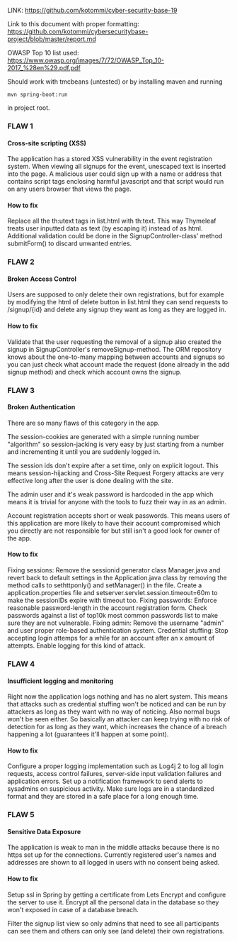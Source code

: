LINK: https://github.com/kotommi/cyber-security-base-19

Link to this document with proper formatting:
https://github.com/kotommi/cybersecuritybase-project/blob/master/report.md

OWASP Top 10 list used: https://www.owasp.org/images/7/72/OWASP_Top_10-2017_%28en%29.pdf.pdf

Should work with tmcbeans (untested) or by installing maven and running

```
mvn spring-boot:run
```

in project root.

### FLAW 1

#### Cross-site scripting (XSS)

The application has a stored XSS vulnerability in the event registration system. When viewing all signups for the event, unescaped text is inserted into the page. A malicious user could sign up with a name or address that contains script tags enclosing harmful javascript and that script would run on any users browser that views the page.

#### How to fix

Replace all the th:utext tags in list.html with th:text. This way Thymeleaf treats user inputted data as text (by escaping it) instead of as html. Additional validation could be done in the SignupController-class' method submitForm() to discard unwanted entries.

### FLAW 2

#### Broken Access Control

Users are supposed to only delete their own registrations, but for example by modifying the html of delete button in list.html they can send requests to /signup/{id} and delete any signup they want as long as they are logged in.

#### How to fix

Validate that the user requesting the removal of a signup also created the signup in SignupController's removeSignup-method. The ORM repository knows about the one-to-many mapping between accounts and signups so you can just check what account made the request (done already in the add signup method) and check which account owns the signup.

### FLAW 3

#### Broken Authentication

There are so many flaws of this category in the app.

The session-cookies are generated with a simple running number "algorithm" so session-jacking is very easy by just starting from a number and incrementing it until you are suddenly logged in.

The session ids don't expire after a set time, only on explicit logout. This means session-hijacking and Cross-Site Request Forgery attacks are very effective long after the user is done dealing with the site.

The admin user and it's weak password is hardcoded in the app which means it is trivial for anyone with the tools to fuzz their way in as an admin.

Account registration accepts short or weak passwords. This means users of this application are more likely to have their account compromised which you directly are not responsible for but still isn't a good look for owner of the app.

#### How to fix

Fixing sessions: Remove the sessionid generator class Manager.java and revert back to default settings in the Application.java class by removing the method calls to sethttponly() and setManager() in the file. Create a application.properties file and setserver.servlet.session.timeout=60m to make the sessionIDs expire with timeout too.
Fixing passwords: Enforce reasonable password-length in the account registration form. Check passwords against a list of top10k most common passwords list to make sure they are not vulnerable.
Fixing admin: Remove the username "admin" and user proper role-based authentication system.
Credential stuffing: Stop accepting login attemps for a while for an account after an x amount of attempts. Enable logging for this kind of attack.

### FLAW 4

#### Insufficient logging and monitoring

Right now the application logs nothing and has no alert system. This means that attacks such as credential stuffing won't be noticed and can be run by attackers as long as they want with no way of noticing. Also normal bugs won't be seen either. So basically an attacker can keep trying with no risk of detection for as long as they want, which increases the chance of a breach happening a lot (guarantees it'll happen at some point).

#### How to fix

Configure a proper logging implementation such as Log4j 2 to log all login requests, access control failures, server-side input validation failures and application errors. Set up a notification framework to send alerts to sysadmins on suspicious activity. Make sure logs are in a standardized format and they are stored in a safe place for a long enough time.

### FLAW 5

#### Sensitive Data Exposure

The application is weak to man in the middle attacks because there is no https set up for the connections. Currently registered user's names and addresses are shown to all logged in users with no consent being asked.

#### How to fix

Setup ssl in Spring by getting a certificate from Lets Encrypt and configure the server to use it. Encrypt all the personal data in the database so they won't exposed in case of a database breach.

Filter the signup list view so only admins that need to see all participants can see them and others can only see (and delete) their own registrations.
